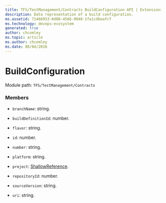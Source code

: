 ```yaml
---
title: TFS/TestManagement/Contracts BuildConfiguration API | Extensions for Azure DevOps Services
description: Data representation of a build configuration.
ms.assetid: 71466953-0d08-4566-9948-1fa1cdbeafcf
ms.technology: devops-ecosystem
generated: true
author: chcomley
ms.topic: article
ms.author: chcomley
ms.date: 08/04/2016
---
```


# BuildConfiguration

Module path: `TFS/TestManagement/Contracts`

### Members

* `branchName`: string.

* `buildDefinitionId`: number.

* `flavor`: string.

* `id`: number.

* `number`: string.

* `platform`: string.

* `project`: [ShallowReference](../../../TFS/TestManagement/Contracts/ShallowReference.md).

* `repositoryId`: number.

* `sourceVersion`: string.

* `uri`: string.
